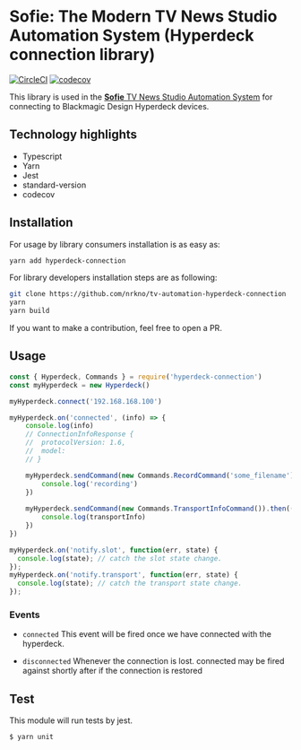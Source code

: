 
# Sofie: The Modern TV News Studio Automation System (Hyperdeck connection library)

[![CircleCI](https://circleci.com/gh/nrkno/tv-automation-hyperdeck-connection.svg?style=svg)](https://circleci.com/gh/nrkno/tv-automation-hyperdeck-connection)
[![codecov](https://codecov.io/gh/nrkno/tv-automation-hyperdeck-connection/branch/master/graph/badge.svg)](https://codecov.io/gh/nrkno/tv-automation-hyperdeck-connection)

This library is used in the [**Sofie** TV News Studio Automation System](https://github.com/nrkno/Sofie-TV-automation/) for connecting to Blackmagic Design Hyperdeck devices.

## Technology highlights
- Typescript
- Yarn
- Jest
- standard-version
- codecov

## Installation

For usage by library consumers installation is as easy as:
```sh
yarn add hyperdeck-connection
```

For library developers installation steps are as following:
```sh
git clone https://github.com/nrkno/tv-automation-hyperdeck-connection
yarn
yarn build
```

If you want to make a contribution, feel free to open a PR.

## Usage

```javascript
const { Hyperdeck, Commands } = require('hyperdeck-connection')
const myHyperdeck = new Hyperdeck()

myHyperdeck.connect('192.168.168.100')

myHyperdeck.on('connected', (info) => {
	console.log(info)
	// ConnectionInfoResponse {
	//  protocolVersion: 1.6,
	//  model: 
	// }

	myHyperdeck.sendCommand(new Commands.RecordCommand('some_filename')).then(() => {
		console.log('recording')
	})
	
	myHyperdeck.sendCommand(new Commands.TransportInfoCommand()).then((transportInfo) => {
		console.log(transportInfo)
	})
})

myHyperdeck.on('notify.slot', function(err, state) {
  console.log(state); // catch the slot state change.
});
myHyperdeck.on('notify.transport', function(err, state) {
  console.log(state); // catch the transport state change.
});
```

### Events

- `connected`
This event will be fired once we have connected with the hyperdeck.

- `disconnected`
Whenever the connection is lost. connected may be fired against shortly after if the connection is restored


## Test

This module will run tests by jest.
```sh
$ yarn unit
```